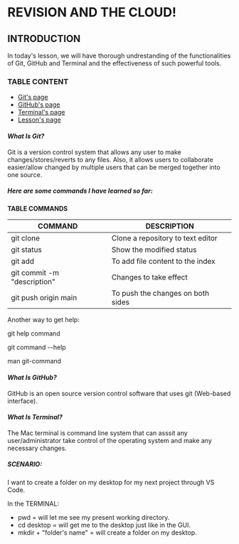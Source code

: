 # **REVISION AND THE CLOUD!**

## **INTRODUCTION**

In today's lesson, we will have thorough undrestanding of the functionalities of Git, GitHub and Terminal and the effectiveness of such powerful tools.

### **TABLE CONTENT**
 - [Git's page](git.md)
 - [GitHub's page](github.md)
 - [Terminal's page](terminal.md)
 - [Lesson's page](lesson.md)

#### **_What Is Git?_**

Git is a version control system that allows any user to make changes/stores/reverts to any files. Also, it allows users to collaborate easier/allow changed by multiple users that can be merged together into one source.

##### **Here are some commands I have learned so far:**

**TABLE COMMANDS**

| COMMAND                     | DESCRIPTION                       |
| --------------------------- | --------------------------------- |
| git clone                   | Clone a repository to text editor |
| git status                  | Show the modified status          |
| git add                     | To add file content to the index  |
| git commit -m "description" | Changes to take effect            |
| git push origin main        | To push the changes on both sides |

Another way to get help:

git help command

git command --help

man git-command

#### ***What Is GitHub?***
GitHub is an open source version control software that uses git (Web-based interface).  

#### ***What Is Terminal?***
The Mac terminal is command line system that can asssit any user/administrator take control of the operating system and make any necessary changes.

##### **SCENARIO:**
I want to create a folder on my desktop for my next project through VS Code.

 In the TERMINAL:
 - pwd = will let me see my present working directory. 
 - cd desktop = will get me to the desktop just like in the GUI.
 - mkdir + "folder's name" = will create a folder on my desktop. 

